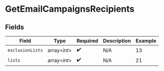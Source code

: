 # GetEmailCampaignsRecipients


## Fields

| Field              | Type               | Required           | Description        | Example            |
| ------------------ | ------------------ | ------------------ | ------------------ | ------------------ |
| `exclusionLists`   | array<*int*>       | :heavy_check_mark: | N/A                | 13                 |
| `lists`            | array<*int*>       | :heavy_check_mark: | N/A                | 21                 |